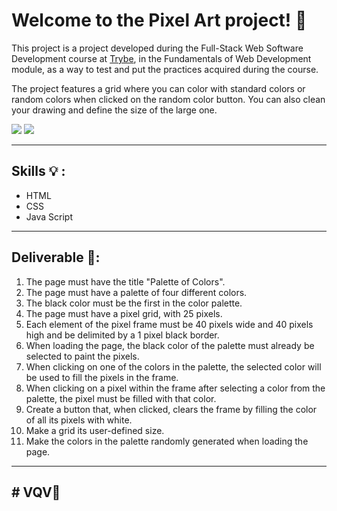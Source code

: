 # Welcome to the Pixel Art project!  👋

This project is a project developed during the Full-Stack Web Software Development course at [Trybe](https://www.betrybe.com/), in the Fundamentals of Web Development module, as a way to test and put the practices acquired during the course.

The project features a grid where you can color with standard colors or random colors when clicked on the random color button. You can also clean your drawing and define the size of the large one.

<img src="https://github.com/micaeliteixeira/Trybe-Projects/blob/project-pixel-art/Project%20Pixel%20Art/art-with-pixels.gif">
<img src="https://github.com/micaeliteixeira/Trybe-Projects/blob/project-pixel-art/Project%20Pixel%20Art/cap.png">


---

##  Skills 💡 :

  - HTML
  - CSS
  - Java Script

---

## Deliverable 🚀:

 1. The page must have the title "Palette of Colors".
 2. The page must have a palette of four different colors.
 3. The black color must be the first in the color palette.
 4. The page must have a pixel grid, with 25 pixels.
 5. Each element of the pixel frame must be 40 pixels wide and 40 pixels high and be delimited by a 1 pixel black border.
 6. When loading the page, the black color of the palette must already be selected to paint the pixels.
 7. When clicking on one of the colors in the palette, the selected color will be used to fill the pixels in the frame.
 8. When clicking on a pixel within the frame after selecting a color from the palette, the pixel must be filled with that color.
 9. Create a button that, when clicked, clears the frame by filling the color of all its pixels with white.
 10. Make a grid its user-defined size.
 11. Make the colors in the palette randomly generated when loading the page.
   
  ---
##  # VQV🚀


